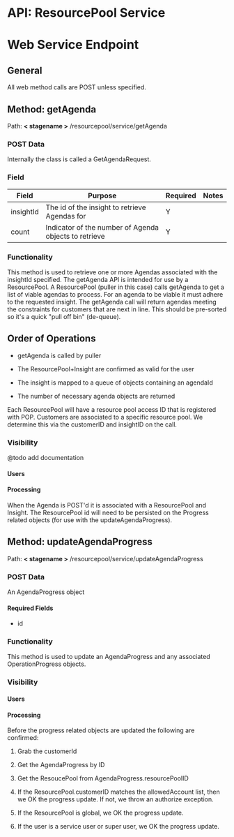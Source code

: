 API: ResourcePool Service
==========================

Web Service Endpoint
====================

General
-------

All web method calls are POST unless specified.

Method: getAgenda
-----------------

Path: **< stagename >** /resourcepool/service/getAgenda

### POST Data

Internally the class is called a GetAgendaRequest.

### Field
|Field|Purpose|Required|Notes|
|-----|-------|--------|-----|
|insightId|The id of the insight to retrieve Agendas for|Y
|count|Indicator of the number of Agenda objects to retrieve|Y

### Functionality

This method is used to retrieve one or more Agendas associated with the insightId specified.
The getAgenda API is intended for use by a ResourcePool. A ResourcePool (puller in this case) calls getAgenda to get a list of viable agendas to process. For an agenda to be viable it must adhere to the requested insight. The getAgenda call will return agendas meeting the constraints for customers that are next in line. This should be pre-sorted so it's a quick "pull off bin" (de-queue).

Order of Operations
-------------------

*   getAgenda is called by puller

*   The ResourcePool+Insight are confirmed as valid for the user

*   The insight is mapped to a queue of objects containing an agendaId

*   The number of necessary agenda objects are returned


Each ResourcePool will have a resource pool access ID that is registered with POP. Customers are associated to a specific resource pool. We determine this via the customerID and insightID on the call.

### Visibility
@todo add documentation

#### Users

#### Processing

When the Agenda is POST'd it is associated with a ResourcePool and Insight. The ResourcePool id will need to be persisted on the Progress related objects (for use with the updateAgendaProgress).

Method: updateAgendaProgress
----------------------------

Path: **< stagename >** /resourcepool/service/updateAgendaProgress

### POST Data

An AgendaProgress object

#### Required Fields

*   id


### Functionality

This method is used to update an AgendaProgress and any associated OperationProgress objects.

### Visibility

#### Users

#### Processing

Before the progress related objects are updated the following are confirmed:

1.  Grab the customerId

2.  Get the AgendaProgress by ID

3.  Get the ResoucePool from AgendaProgress.resourcePoolID

4.  If the ResourcePool.customerID matches the allowedAccount list, then we OK the progress update. If not, we throw an authorize exception.

5.  If the ResourcePool is global, we OK the progress update.

6.  If the user is a service user or super user, we OK the progress update.
